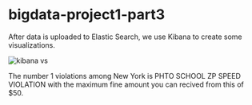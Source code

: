 # bigdata-project1-part3

After data is uploaded to Elastic Search, we use Kibana to create some visualizations. 

![kibana vs](https://user-images.githubusercontent.com/45520038/77019738-df70bc00-6957-11ea-9bbc-9c5d4b85a270.png)

The number 1 violations among New York is PHTO SCHOOL ZP SPEED VIOLATION with the maximum fine amount you can recived from this of $50. 
